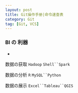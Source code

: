 ```yaml
---
layout: post
title: Git操作手册|命令速查表 
category: Git
tag: [Git, VCS]
---
```



###  BI の 利器
-


数据の获取
`Hadoop` `Shell``Spark`

数据の分析
`R` `MySQL``Python`

数据の展示
`Excel``Tableau``QGIS`


